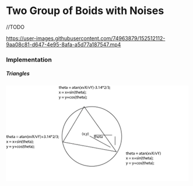 # Two Group of Boids with Noises  

//TODO  

https://user-images.githubusercontent.com/74963879/152512112-9aa08c81-d647-4e95-8afa-a5d77a187547.mp4



### Implementation  

##### Triangles  
<img src="graph.png" width=500></img>
